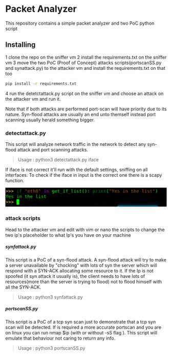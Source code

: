 # Packet Analyzer

This repository contains a simple packet analyzer and two PoC python script

## Installing 

1 clone the repo on the sniffer vm
2 install the requirements.txt on the sniffer vm
3 move the two PoC (Proof of Concept) attacks scripts(portscanSS.py and synattack.py) to the attacker vm and install the requirements.txt on that too
```bash
pip install -r requirements.txt
```
4 run the detetctattack.py script on the sniffer vm and choose an attack on the attacker vm and run it.

Note that if both attacks are performed port-scan will have priority due to its nature. Syn-flood attacks are usually an end unto themself instead port scanning usually herald something bigger.

### detectattack.py

This script will analyze network traffic in the network to detect any syn-flood attack and port scanning attacks.


> Usage : python3 detectattack.py iface

If iface is not correct it'll run with the default settings, sniffing on all interfaces.
To check if the iface in input is the correct one there is a scapy function.

![](img/if_list.png "if_list.png")


### attack scripts

Head to the attacker vm and edit with vim or nano the scripts to change the two ip's placeholder to what Ip's you have on your machine

##### synfattack.py

This script is a PoC of a syn-flood attack. A syn-flood attack will try to make a server unavailable by "chocking" with lots of syn the server which will respond with a SYN-ACK allocating some resource to it. If the Ip is not spoofed (it syn attack it usually is), the client needs to have lots of resources(more than the server is trying to flood) not to flood himself with all the SYN-ACK.

> Usage : python3 synfattack.py

##### portscanSS.py

This script is a PoC of a tcp syn scan just to demonstrate that a tcp syn scan will be detected. If is required a more accurate portscan and you are on linux you can run nmap $ip (with or without -sS flag ). This script will emulate that behaviour not caring to return any info.

> Usage : python3 portscanSS.py



